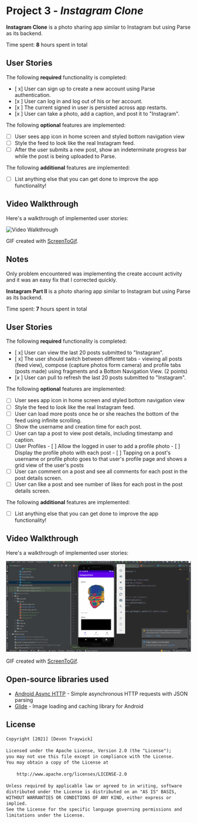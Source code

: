 # Project 3 - *Instagram Clone*

**Instagram Clone** is a photo sharing app similar to Instagram but using Parse as its backend.

Time spent: **8** hours spent in total

## User Stories

The following **required** functionality is completed:

- [ x] User can sign up to create a new account using Parse authentication.
- [x ] User can log in and log out of his or her account.
- [x ] The current signed in user is persisted across app restarts.
- [x ] User can take a photo, add a caption, and post it to "Instagram".

The following **optional** features are implemented:

- [ ] User sees app icon in home screen and styled bottom navigation view
- [ ] Style the feed to look like the real Instagram feed.
- [ ] After the user submits a new post, show an indeterminate progress bar while the post is being uploaded to Parse.

The following **additional** features are implemented:

- [ ] List anything else that you can get done to improve the app functionality!

## Video Walkthrough

Here's a walkthrough of implemented user stories:

<img src='https://github.com/Devon-T29/Instagram-Clone/blob/main/InstagramClone.gif' width='' alt='Video Walkthrough' />

GIF created with [ScreenToGif](http://www.screentogif.com/).

## Notes

Only problem encountered was implementing the create account activity and it was an easy fix that I corrected quickly.

**Instagram Part II** is a photo sharing app similar to Instagram but using Parse as its backend.

Time spent: **7** hours spent in total

## User Stories

The following **required** functionality is completed:

- [ x] User can view the last 20 posts submitted to "Instagram".
- [ x] The user should switch between different tabs - viewing all posts (feed view), compose (capture photos form camera) and profile tabs (posts made) using fragments and a Bottom Navigation View. (2 points)
- [x ] User can pull to refresh the last 20 posts submitted to "Instagram".

The following **optional** features are implemented:

- [ ] User sees app icon in home screen and styled bottom navigation view
- [ ] Style the feed to look like the real Instagram feed.
- [ ] User can load more posts once he or she reaches the bottom of the feed using infinite scrolling.
- [ ] Show the username and creation time for each post.
- [ ] User can tap a post to view post details, including timestamp and caption.
- [ ] User Profiles
      - [ ] Allow the logged in user to add a profile photo
      - [ ] Display the profile photo with each post
      - [ ] Tapping on a post's username or profile photo goes to that user's profile page and shows a grid view of the user's posts 
- [ ] User can comment on a post and see all comments for each post in the post details screen.
- [ ] User can like a post and see number of likes for each post in the post details screen.

The following **additional** features are implemented:

- [ ] List anything else that you can get done to improve the app functionality!

## Video Walkthrough

Here's a walkthrough of implemented user stories:

<img src='https://github.com/Devon-T29/Instagram-Clone/blob/master/InstagramClonePartII.gif' title='Video Walkthrough' width='' alt='Video Walkthrough' />

GIF created with [ScreenToGif](http://www.screentogif.com/).

## Open-source libraries used

- [Android Async HTTP](https://github.com/codepath/CPAsyncHttpClient) - Simple asynchronous HTTP requests with JSON parsing
- [Glide](https://github.com/bumptech/glide) - Image loading and caching library for Android

## License

    Copyright [2021] [Devon Traywick]

    Licensed under the Apache License, Version 2.0 (the "License");
    you may not use this file except in compliance with the License.
    You may obtain a copy of the License at

        http://www.apache.org/licenses/LICENSE-2.0

    Unless required by applicable law or agreed to in writing, software
    distributed under the License is distributed on an "AS IS" BASIS,
    WITHOUT WARRANTIES OR CONDITIONS OF ANY KIND, either express or implied.
    See the License for the specific language governing permissions and
    limitations under the License.
